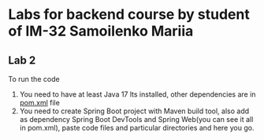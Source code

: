 # Labs for backend course by student of IM-32 Samoilenko Mariia
## Lab 2
To run the code
1. You need to have at least Java 17 lts installed, other dependencies are in [pom.xml](https://github.com/samoilenkomariia/backend_labs_kpi/blob/main/lab2/expense-tracker/pom.xml) file
2. You need to create Spring Boot project with Maven build tool, also add as dependency Spring Boot DevTools and Spring Web(you can see it all in pom.xml), paste code files and particular directories and here you go.
